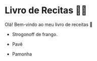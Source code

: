 # Livro de Recitas :man_cook:

Olá! Bem-vindo ao meu livro de receitas :wave:

- Strogonoff de frango.

- Pavê

- Pamonha
